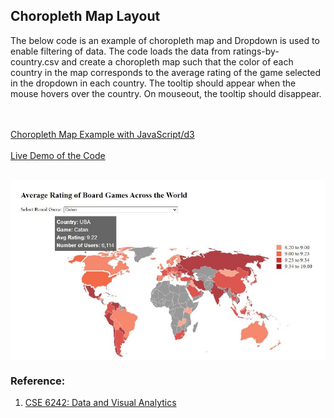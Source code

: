 <h2>Choropleth Map Layout</h2>
<p> The below code is an example of choropleth map and Dropdown is used to enable filtering of data. The code loads the data from ratings-by-country.csv and create a choropleth map such that the color of each country in the map corresponds to the average rating of the game selected in the dropdown in each country. 
 The tooltip should appear when the mouse hovers over the country. On mouseout, the tooltip should disappear. </p>
<br><br>
<a href="choropleth.html">Choropleth Map Example with JavaScript/d3 </a> 
 <br><br>
<a href="https://alpharank.com/spac_001/hg/choropleth.html">Live Demo of the Code </a> 
<br><br>

  <div  align="center">
  
 <kbd><img align="center" src="choropleth.jpg" /></kbd>

</div>
<h3> Reference: </h3>
<ol>
<li> <a href="https://omscs.gatech.edu/cse-6242-data-visual-analytics">CSE 6242: Data and Visual Analytics </a> </li>

</ol>
